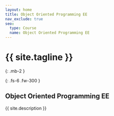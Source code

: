 ```yaml
---
layout: home
title: Object Oriented Programming EE
nav_exclude: true
seo: 
  type: Course
  name: Object Oriented Programming EE
---
```


# {{ site.tagline }}
{: .mb-2 }

[//]: # ({{ site.description }})
{: .fs-6 .fw-300 }

## Object Oriented Programming EE

{{ site.description }}
